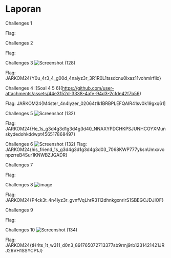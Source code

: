 # Laporan

Challenges 1

Flag: 

Challenges 2

Flag: 

Challenges 3
![Screenshot (128)](https://github.com/user-attachments/assets/cef3cf93-504f-4cf3-8e47-fa01bb501afb)

Flag: JARKOM24{Y0u_4r3_4_g00d_4nalyz3r_3R1R0L1tssdcnu0lxaz11vohmlrfilx}

Challenges 4
![Soal 4 5 6]{https://github.com/user-attachments/assets/44e3152d-3338-4afe-94d3-2cfde42f7b56)

Flag: JARKOM24{M4ster_4n4lyzer_02064t1k1BRBPLEFQAIR41sv0k19gxq61]

Challenges 5
![Screenshot (132)](https://github.com/user-attachments/assets/47741dfc-41ec-4524-b1bd-f007cf3326cb)

Flag: JARKOM24{He_1s_g3d4g3d1g3d4g3d40_NNAXYPDCHKPSJUNHCOYXMunskydedohkddwpt456517868497}


Challenges 6
![Screenshot (132)](https://github.com/user-attachments/assets/a52956b2-a7f9-4301-ba68-adcbe637f2e2)
Flag: JARKOM24{his_friend_1s_g3d4g3d1g3d4g3d03_7068KWP777yksnUmxxvonpzrreB4Sur1KNWBZJGADR}

Challenges 7

Flag: 

Challenges 8
![image](https://github.com/user-attachments/assets/8fa5e2b0-8f49-4746-a285-87be5de13120)



Flag: JARKOM24{P4ck3t_4n4lyz3r_gvnfVqLhrR3112dhnkgxnrirS1SBEGCJDJIOF}

Challenges 9

Flag: 

Challenges 10
![Screenshot (134)](https://github.com/user-attachments/assets/f49df93e-ba30-474e-a270-1fac05a7c836)

Flag: JARKOM24{tH4ts_1t_w311_d0n3_891765072713377sb9rmj9rb1231421421JRJ26VH1SSYCP1J}



